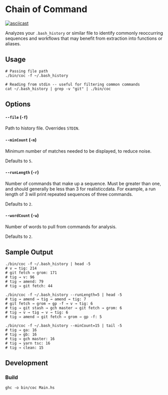 # Chain of Command

[![asciicast](https://asciinema.org/a/eatpLhfcSLxYx2bMJRATnjhGF.svg)](https://asciinema.org/a/eatpLhfcSLxYx2bMJRATnjhGF)

Analyzes your `.bash_history` or similar file to identify commonly reoccurring sequences and workflows that may benefit from extraction into functions or aliases.

## Usage

```shell
# Passing file path
./bin/coc -f ~/.bash_history

# Reading from stdin -- useful for filtering common commands
cat ~/.bash_history | grep -v "git" | ./bin/coc
```

## Options

#### `--file` (`-f`)

Path to history file. Overrides `STDIN`.

#### `--minCount` (`-m`)

Minimum number of matches needed to be displayed, to reduce noise.

Defaults to `5`.

#### `--runLength` (`-r`)

Number of commands that make up a sequence. Must be greater than one, and should generally be less than 3 for realisticcdata. For example, a run length of 3 will print repeated sequences of three commands.

Defaults to `2`.

#### `--wordCount` (`-w`)

Number of words to pull from commands for analysis.

Defaults to `2`.

## Sample Output

```shell
./bin/coc -f ~/.bash_history | head -5
# v → tig: 214
# git fetch → grom: 171
# tig → v: 96
# tig → amend: 79
# tig → git fetch: 44

./bin/coc -f ~/.bash_history --runLength=5 | head -5
# tig → amend → tig → amend → tig: 7
# git fetch → grom → gp -f → v → tig: 6
# tig → git stash → gch master → git fetch → grom: 6
# tig → v → tig → v → tig: 6
# tig → amend → git fetch → grom → gp -f: 5

./bin/coc -f ~/.bash_history --minCount=15 | tail -5
# tig → ga: 16
# tig → gb: 16
# tig → gch master: 16
# tig → yarn tsc: 16
# tig → clean: 15
```

## Development

### Build

```shell
ghc -o bin/coc Main.hs
```

